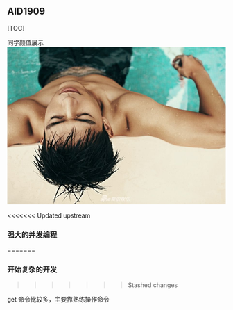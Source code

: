 ## AID1909

[TOC]

同学颜值展示
![](./timg.jpg)

<<<<<<< Updated upstream
### 强大的并发编程
=======

### 开始复杂的开发
>>>>>>> Stashed changes

get 命令比较多，主要靠熟练操作命令